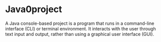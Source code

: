 # Java0project
A Java console-based project is a program that runs in a command-line interface (CLI) or terminal environment. It interacts with the user through text input and output, rather than using a graphical user interface (GUI). 
